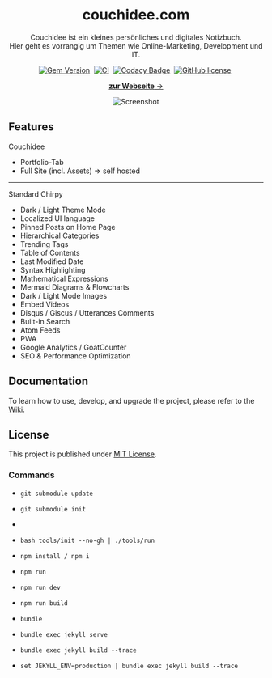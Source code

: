 <!-- markdownlint-disable-next-line -->
<div align="center">

  <!-- markdownlint-disable-next-line -->
  # couchidee.com

Couchidee ist ein kleines persönliches und digitales Notizbuch.  
Hier geht es vorrangig um Themen wie Online-Marketing, Development und IT.

  [![Gem Version](https://img.shields.io/gem/v/jekyll-theme-chirpy?color=brightgreen)][gem]&nbsp;
  [![CI](https://github.com/cotes2020/jekyll-theme-chirpy/actions/workflows/ci.yml/badge.svg?branch=master&event=push)][ci]&nbsp;
  [![Codacy Badge](https://app.codacy.com/project/badge/Grade/4e556876a3c54d5e8f2d2857c4f43894)][codacy]&nbsp;
  [![GitHub license](https://img.shields.io/github/license/cotes2020/jekyll-theme-chirpy.svg)][license]&nbsp;

  [**zur Webseite** →][webseite]

   ![Screenshot](https://www.couchidee.com/assets/images/portfolio/couchidee/Couchidee-Screenshot.png)

</div>

## Features 
Couchidee
- Portfolio-Tab
- Full Site (incl. Assets) => self hosted

-----
Standard Chirpy
- Dark / Light Theme Mode
- Localized UI language
- Pinned Posts on Home Page
- Hierarchical Categories
- Trending Tags
- Table of Contents
- Last Modified Date
- Syntax Highlighting
- Mathematical Expressions
- Mermaid Diagrams & Flowcharts
- Dark / Light Mode Images
- Embed Videos
- Disqus / Giscus / Utterances Comments
- Built-in Search
- Atom Feeds
- PWA
- Google Analytics / GoatCounter
- SEO & Performance Optimization

## Documentation

To learn how to use, develop, and upgrade the project, please refer to the [Wiki][wiki].

## License

This project is published under [MIT License][license].

### Commands
* `git submodule update`    
* `git submodule init`
* 
* `bash tools/init --no-gh | ./tools/run`
  
* `npm install / npm i`
* `npm run`
* `npm run dev`
* `npm run build`
  
* `bundle`
* `bundle exec jekyll serve`
  
* `bundle exec jekyll build --trace`
  
* `set JEKYLL_ENV=production | bundle exec jekyll build --trace`
  
[gem]: https://rubygems.org/gems/jekyll-theme-chirpy
[ci]: https://github.com/cotes2020/jekyll-theme-chirpy/actions/workflows/ci.yml?query=event%3Apush+branch%3Amaster
[codacy]: https://app.codacy.com/gh/cotes2020/jekyll-theme-chirpy/dashboard?utm_source=gh&utm_medium=referral&utm_content=&utm_campaign=Badge_grade
[license]: https://github.com/cotes2020/jekyll-theme-chirpy/blob/master/LICENSE
[jekyllrb]: https://jekyllrb.com/
[clipartmax]: https://www.clipartmax.com/middle/m2i8b1m2K9Z5m2K9_ant-clipart-childrens-ant-cute/
[webseite]: https://www.couchidee.com/
[wiki]: https://github.com/cotes2020/jekyll-theme-chirpy/wiki
[contribute-guide]: https://github.com/cotes2020/jekyll-theme-chirpy/blob/master/docs/CONTRIBUTING.md
[contributors]: https://github.com/cotes2020/jekyll-theme-chirpy/graphs/contributors
[lib]: https://github.com/cotes2020/chirpy-static-assets
[vscode]: https://code.visualstudio.com/
[jetbrains]: https://www.jetbrains.com/?from=jekyll-theme-chirpy
